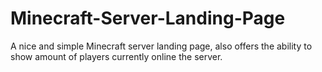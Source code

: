 # Minecraft-Server-Landing-Page
A nice and simple Minecraft server landing page, also offers the ability to show amount of players currently online the server.
